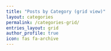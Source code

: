 ```yaml
---
title: "Posts by Category (grid view)"
layout: categories
permalink: /categories-grid/
entries_layout: grid
author_profile: true
icon: fas fa-archive
---
```

